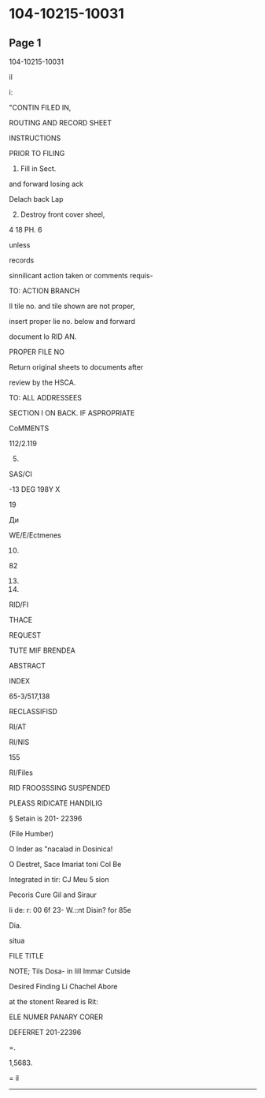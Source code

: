 # 104-10215-10031

## Page 1

104-10215-10031

il

i:

"CONTIN FILED IN,

ROUTING AND RECORD SHEET

INSTRUCTIONS

PRIOR TO FILING

1. Fill in Sect.

and forward losing ack

Delach back Lap

2. Destroy front cover sheel,

4 18 PH. 6

unless

records

sinnilicant action taken or comments requis-

TO: ACTION BRANCH

Il tile no. and tile shown are not proper,

insert proper lie no. below and forward

document lo RID AN.

PROPER FILE NO

Return original sheets to documents after

review by the HSCA.

TO: ALL ADDRESSEES

SECTION I ON BACK. IF ASPROPRIATE

CoMMENTS

112/2.119

5.

SAS/CI

-13 DEG 198Y X

19

Ди

WE/E/Ectmenes

10.

82

13.

15.

RID/FI

THACE

REQUEST

TUTE MIF BRENDEA

ABSTRACT

INDEX

65-3/517,138

RECLASSIFISD

RI/AT

RI/NIS

155

RI/Files

RID FROOSSSING SUSPENDED

PLEASS RIDICATE HANDILIG

§ Setain is 201- 22396

(File Humber)

O Inder as "nacalad in Dosinica!

O Destret, Sace Imariat toni Col Be

Integrated in tir: CJ Meu 5 sion

Pecoris Cure Gil and Siraur

Ii de: r: 00 6f 23- W.::nt Disin? for 85e

Dia.

situa

FILE TITLE

NOTE; Tils Dosa- in lill Immar Cutside

Desired Finding Li Chachel Abore

at the stonent Reared is Rit:

ELE NUMER PANARY CORER

DEFERRET 201-22396

=.

1,5683.

= il

---

